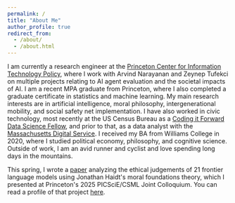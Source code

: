 ```yaml
---
permalink: /
title: "About Me"
author_profile: true
redirect_from: 
  - /about/
  - /about.html
---
```


I am currently a research engineer at the [Princeton Center for Information Technology Policy](https://citp.princeton.edu/), where I work with Arvind Narayanan and Zeynep Tufekci on multiple projects relating to AI agent evaluation and the societal impacts of AI. I am a recent MPA graduate from Princeton, where I also completed a graduate certificate in statistics and machine learning. My main research interests are in artificial intelligence, moral philosophy, intergenerational mobility, and social safety net implementation. I have also worked in civic technology, most recently at the US Census Bureau as a [Coding it Forward Data Science Fellow](https://www.codingitforward.com/), and prior to that, as a data analyst with the [Massachusetts Digital Service](https://www.mass.gov/orgs/massachusetts-digital-service). I received my BA from Williams College in 2020, where I studied political economy, philosophy, and cognitive science. Outside of work, I am an avid runner and cyclist and love spending long days in the mountains.

This spring, I wrote a [paper](https://peterkirgis.github.io/files/MFT_LLMs.pdf) analyzing the ethical judgements of 21 frontier language models using Jonathan Haidt's moral foundations theory, which I presented at Princeton's 2025 PICSciE/CSML Joint Colloquium. You can read a profile of that project [here](https://csml.princeton.edu/news/peter-kirgis-exploring-moral-foundations-large-language-models).
